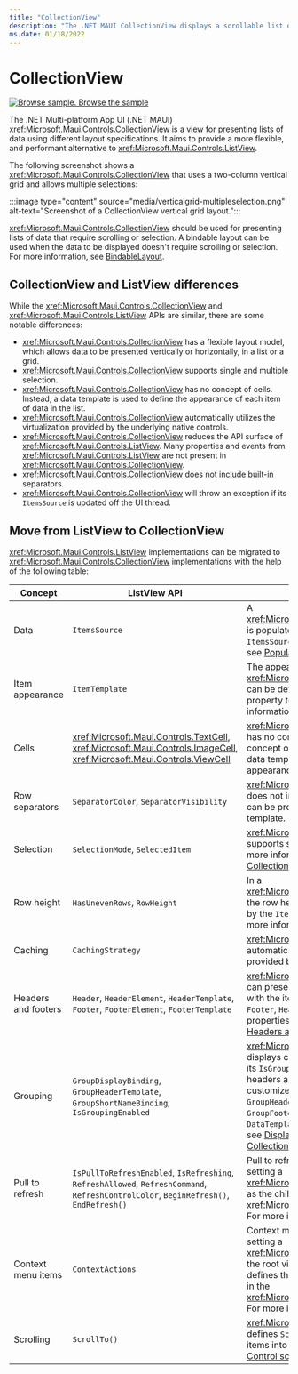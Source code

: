 ```yaml
---
title: "CollectionView"
description: "The .NET MAUI CollectionView displays a scrollable list of selectable data items, using different layout specifications."
ms.date: 01/18/2022
---
```


# CollectionView

[![Browse sample.](~/media/code-sample.png) Browse the sample](/samples/dotnet/maui-samples/userinterface-collectionview)

The .NET Multi-platform App UI (.NET MAUI) <xref:Microsoft.Maui.Controls.CollectionView> is a view for presenting lists of data using different layout specifications. It aims to provide a more flexible, and performant alternative to <xref:Microsoft.Maui.Controls.ListView>.

The following screenshot shows a <xref:Microsoft.Maui.Controls.CollectionView> that uses a two-column vertical grid and allows multiple selections:

:::image type="content" source="media/verticalgrid-multipleselection.png" alt-text="Screenshot of a CollectionView vertical grid layout.":::

<xref:Microsoft.Maui.Controls.CollectionView> should be used for presenting lists of data that require scrolling or selection. A bindable layout can be used when the data to be displayed doesn't require scrolling or selection. For more information, see [BindableLayout](~/user-interface/layouts/bindablelayout.md).

## CollectionView and ListView differences

While the <xref:Microsoft.Maui.Controls.CollectionView> and <xref:Microsoft.Maui.Controls.ListView> APIs are similar, there are some notable differences:

- <xref:Microsoft.Maui.Controls.CollectionView> has a flexible layout model, which allows data to be presented vertically or horizontally, in a list or a grid.
- <xref:Microsoft.Maui.Controls.CollectionView> supports single and multiple selection.
- <xref:Microsoft.Maui.Controls.CollectionView> has no concept of cells. Instead, a data template is used to define the appearance of each item of data in the list.
- <xref:Microsoft.Maui.Controls.CollectionView> automatically utilizes the virtualization provided by the underlying native controls.
- <xref:Microsoft.Maui.Controls.CollectionView> reduces the API surface of <xref:Microsoft.Maui.Controls.ListView>. Many properties and events from <xref:Microsoft.Maui.Controls.ListView> are not present in <xref:Microsoft.Maui.Controls.CollectionView>.
- <xref:Microsoft.Maui.Controls.CollectionView> does not include built-in separators.
- <xref:Microsoft.Maui.Controls.CollectionView> will throw an exception if its `ItemsSource` is updated off the UI thread.

## Move from ListView to CollectionView

<xref:Microsoft.Maui.Controls.ListView> implementations can be migrated to <xref:Microsoft.Maui.Controls.CollectionView> implementations with the help of the following table:

| Concept | ListView API | CollectionView |
|---|---|---|
| Data | `ItemsSource` | A <xref:Microsoft.Maui.Controls.CollectionView> is populated with data by setting its `ItemsSource` property. For more information, see [Populate a CollectionView with data](populate-data.md#populate-a-collectionview-with-data). |
| Item appearance | `ItemTemplate` | The appearance of each item in a <xref:Microsoft.Maui.Controls.CollectionView> can be defined by setting the `ItemTemplate` property to a `DataTemplate`. For more information, see [Define item appearance](populate-data.md#define-item-appearance). |
| Cells | <xref:Microsoft.Maui.Controls.TextCell>, <xref:Microsoft.Maui.Controls.ImageCell>, <xref:Microsoft.Maui.Controls.ViewCell> | <xref:Microsoft.Maui.Controls.CollectionView> has no concept of cells, and therefore no concept of disclosure indicators. Instead, a data template is used to define the appearance of each item of data in the list. |
| Row separators | `SeparatorColor`, `SeparatorVisibility` | <xref:Microsoft.Maui.Controls.CollectionView> does not include built-in separators. These can be provided, if desired, in the item template. |
| Selection | `SelectionMode`, `SelectedItem` | <xref:Microsoft.Maui.Controls.CollectionView> supports single and multiple selection. For more information, see [Configure CollectionView item selection](selection.md). |
| Row height | `HasUnevenRows`, `RowHeight` | In a <xref:Microsoft.Maui.Controls.CollectionView>, the row height of each item is determined by the `ItemSizingStrategy` property. For more information, see [Item sizing](layout.md#item-sizing).|
| Caching | `CachingStrategy` | <xref:Microsoft.Maui.Controls.CollectionView> automatically uses the virtualization provided by the underlying native controls. |
| Headers and footers | `Header`, `HeaderElement`, `HeaderTemplate`, `Footer`, `FooterElement`, `FooterTemplate` | <xref:Microsoft.Maui.Controls.CollectionView> can present a header and footer that scroll with the items in the list, via the `Header`, `Footer`, `HeaderTemplate`, and `FooterTemplate` properties. For more information, see [Headers and footers](layout.md#headers-and-footers). |
| Grouping | `GroupDisplayBinding`, `GroupHeaderTemplate`, `GroupShortNameBinding`, `IsGroupingEnabled` | <xref:Microsoft.Maui.Controls.CollectionView> displays correctly grouped data by setting its `IsGrouped` property to `true`. Group headers and group footers can be customized by setting the `GroupHeaderTemplate` and `GroupFooterTemplate` properties to  `DataTemplate` objects. For more information, see [Display grouped data in a CollectionView](grouping.md). |
| Pull to refresh | `IsPullToRefreshEnabled`, `IsRefreshing`, `RefreshAllowed`, `RefreshCommand`, `RefreshControlColor`, `BeginRefresh()`, `EndRefresh()` | Pull to refresh functionality is supported by setting a <xref:Microsoft.Maui.Controls.CollectionView> as the child of a <xref:Microsoft.Maui.Controls.RefreshView>. For more information, see [Pull to refresh](populate-data.md#pull-to-refresh). |
| Context menu items | `ContextActions` | Context menu items are supported by setting a <xref:Microsoft.Maui.Controls.SwipeView> as the root view in the `DataTemplate` that defines the appearance of each item of data in the <xref:Microsoft.Maui.Controls.CollectionView>. For more information, see [Context menus](populate-data.md#context-menus). |
| Scrolling | `ScrollTo()` | <xref:Microsoft.Maui.Controls.CollectionView> defines `ScrollTo` methods, which scroll items into view. For more information, see [Control scrolling in a CollectionView](scrolling.md). |
